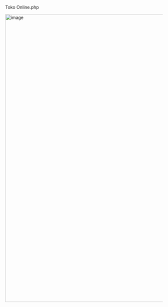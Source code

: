 Toko Online.php


<img width="921" alt="image" src="https://user-images.githubusercontent.com/110208106/199917517-a1cc8134-3817-4dcc-85f8-1fd9d5dbf413.png">


